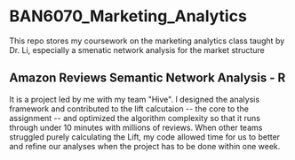 # BAN6070_Marketing_Analytics

This repo stores my coursework on the marketing analytics class taught by Dr. Li, especially a smenatic network analysis for the market structure

## Amazon Reviews Semantic Network Analysis - R

It is a project led by me with my team "Hive". I designed the analysis framework and contributed to the lift calcutaion -- the core to the assignment -- and optimized the algorithm complexity so that it runs through under 10 minutes with millions of reviews. When other teams struggled purely calculating the Lift, my code allowed time for us to better and refine our analyses when the project has to be done within one week.
